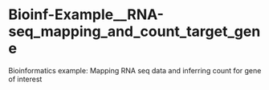 # Bioinf-Example__RNA-seq_mapping_and_count_target_gene
Bioinformatics example: Mapping RNA seq data and inferring count for gene of interest
